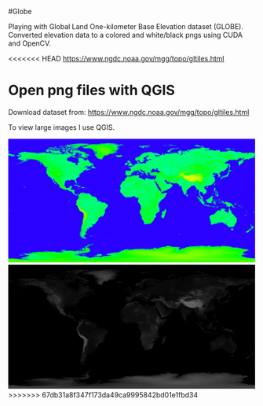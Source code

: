 #Globe

Playing with Global Land One-kilometer Base Elevation dataset (GLOBE). Converted elevation data to a colored and white/black pngs using CUDA and OpenCV.

<<<<<<< HEAD
https://www.ngdc.noaa.gov/mgg/topo/gltiles.html  

Open png files with QGIS
=======
Download dataset from: https://www.ngdc.noaa.gov/mgg/topo/gltiles.html  

To view large images I use QGIS.  


<img src="README/color.png" alt="Screenshot">   

<img src="README/bw.png" alt="Screenshot">   
>>>>>>> 67db31a8f347f173da49ca9995842bd01e1fbd34
